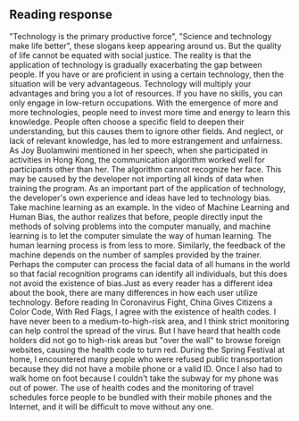 ## Reading response

"Technology is the primary productive force", "Science and technology make life better", these slogans keep appearing around us. But the quality of life cannot be equated with social justice. The reality is that the application of technology is gradually exacerbating the gap between people. If you have or are proficient in using a certain technology, then the situation will be very advantageous. Technology will multiply your advantages and bring you a lot of resources. If you have no skills, you can only engage in low-return occupations. With the emergence of more and more technologies, people need to invest more time and energy to learn this knowledge. People often choose a specific field to deepen their understanding, but this causes them to ignore other fields. And neglect, or lack of relevant knowledge, has led to more estrangement and unfairness. As Joy Buolamwini mentioned in her speech, when she participated in activities in Hong Kong, the communication algorithm worked well for participants other than her. The algorithm cannot recognize her face. This may be caused by the developer not importing all kinds of data when training the program. As an important part of the application of technology, the developer's own experience and ideas have led to technology bias. Take machine learning as an example. In the video of Machine Learning and Human Bias, the author realizes that before, people directly input the methods of solving problems into the computer manually, and machine learning is to let the computer simulate the way of human learning. The human learning process is from less to more. Similarly, the feedback of the machine depends on the number of samples provided by the trainer. Perhaps the computer can process the facial data of all humans in the world so that facial recognition programs can identify all individuals, but this does not avoid the existence of bias.Just as every reader has a different idea about the book, there are many differences in how each user utilize technology. Before reading In Coronavirus Fight, China Gives Citizens a Color Code, With Red Flags, I agree with the existence of health codes. I have never been to a medium-to-high-risk area, and I think strict monitoring can help control the spread of the virus. But I have heard that health code holders did not go to high-risk areas but "over the wall" to browse foreign websites, causing the health code to turn red. During the Spring Festival at home, I encountered many people who were refused public transportation because they did not have a mobile phone or a valid ID. Once I also had to walk home on foot because I couldn't take the subway for my phone was out of power. The use of health codes and the monitoring of travel schedules force people to be bundled with their mobile phones and the Internet, and it will be difficult to move without any one. 
